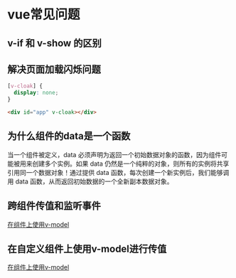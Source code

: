 # vue常见问题

## v-if 和 v-show 的区别

## 解决页面加载闪烁问题

```css
[v-cloak] {
  display: none;
}
```
```html
<div id="app" v-cloak></div>
```

## 为什么组件的data是一个函数

当一个组件被定义，data 必须声明为返回一个初始数据对象的函数，因为组件可能被用来创建多个实例。如果 data 仍然是一个纯粹的对象，则所有的实例将共享引用同一个数据对象！通过提供 data 函数，每次创建一个新实例后，我们能够调用 data 函数，从而返回初始数据的一个全新副本数据对象。

## 跨组件传值和监听事件

[在组件上使用v-model](/vue/组件之间的通信.html)

## 在自定义组件上使用v-model进行传值

[在组件上使用v-model](/vue/在组件上使用v-model.html)